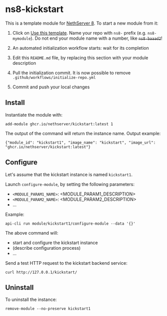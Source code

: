# ns8-kickstart

This is a template module for [NethServer 8](https://github.com/NethServer/ns8-core).
To start a new module from it:

1. Click on [Use this template](https://github.com/NethServer/ns8-kickstart/generate).
   Name your repo with `ns8-` prefix (e.g. `ns8-mymodule`). 
   Do not end your module name with a number, like ~~`ns8-baaad2`~~!

1. An automated initialization workflow starts: wait for its completion

1. Edit this `README.md` file, by replacing this section with your module
   description

1. Pull the initialization commit. It is now possible to remove
   `.github/workflows/initialize-repo.yml`

1. Commit and push your local changes

## Install

Instantiate the module with:

    add-module ghcr.io/nethserver/kickstart:latest 1

The output of the command will return the instance name.
Output example:

    {"module_id": "kickstart1", "image_name": "kickstart", "image_url": "ghcr.io/nethserver/kickstart:latest"}

## Configure

Let's assume that the kickstart instance is named `kickstart1`.

Launch `configure-module`, by setting the following parameters:
- `<MODULE_PARAM1_NAME>`: <MODULE_PARAM1_DESCRIPTION>
- `<MODULE_PARAM2_NAME>`: <MODULE_PARAM2_DESCRIPTION>
- ...

Example:

    api-cli run module/kickstart1/configure-module --data '{}'

The above command will:
- start and configure the kickstart instance
- (describe configuration process)
- ...

Send a test HTTP request to the kickstart backend service:

    curl http://127.0.0.1/kickstart/

## Uninstall

To uninstall the instance:

    remove-module --no-preserve kickstart1
